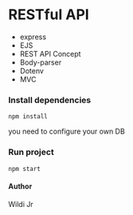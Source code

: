 # RESTful API
* express
* EJS
* REST API Concept
* Body-parser 
* Dotenv
* MVC

### Install dependencies
```
npm install
```
you need to configure your own DB

### Run project
```
npm start
```

#### Author
Wildi Jr
